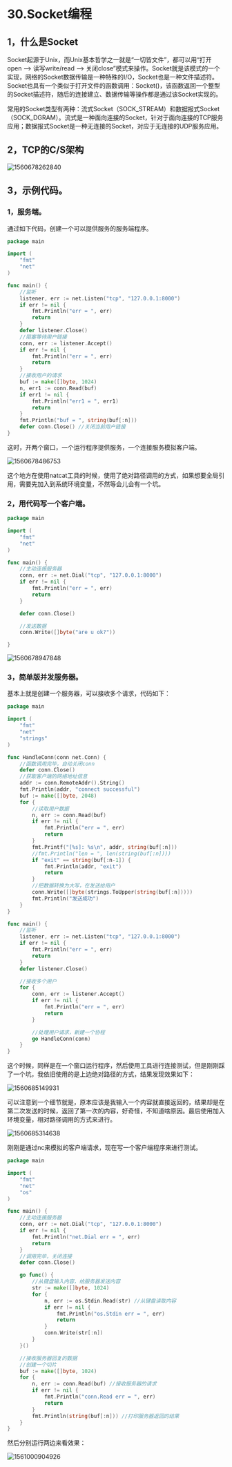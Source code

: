 # 30.Socket编程

## 1，什么是Socket

Socket起源于Unix，而Unix基本哲学之一就是“一切皆文件”，都可以用“打开open –> 读写write/read –> 关闭close”模式来操作。Socket就是该模式的一个实现，网络的Socket数据传输是一种特殊的I/O，Socket也是一种文件描述符。Socket也具有一个类似于打开文件的函数调用：Socket()，该函数返回一个整型的Socket描述符，随后的连接建立、数据传输等操作都是通过该Socket实现的。

常用的Socket类型有两种：流式Socket（SOCK_STREAM）和数据报式Socket（SOCK_DGRAM）。流式是一种面向连接的Socket，针对于面向连接的TCP服务应用；数据报式Socket是一种无连接的Socket，对应于无连接的UDP服务应用。

## 2，TCP的C/S架构



![1560678262840](http://t.eryajf.net/imgs/2021/09/f7f1ac997ed8b962.jpg)



## 3，示例代码。



### 1，服务端。



通过如下代码，创建一个可以提供服务的服务端程序。



```go
package main

import (
	"fmt"
	"net"
)

func main() {
	//监听
	listener, err := net.Listen("tcp", "127.0.0.1:8000")
	if err != nil {
		fmt.Println("err = ", err)
		return
	}
	defer listener.Close()
	//阻塞等待用户链接
	conn, err := listener.Accept()
	if err != nil {
		fmt.Println("err = ", err)
		return
	}
	//接收用户的请求
	buf := make([]byte, 1024)
	n, err1 := conn.Read(buf)
	if err1 != nil {
		fmt.Println("err1 = ", err1)
		return
	}
	fmt.Println("buf = ", string(buf[:n]))
	defer conn.Close() //关闭当前用户链接
}
```

这时，开两个窗口，一个运行程序提供服务，一个连接服务模拟客户端。



![1560678486753](http://t.eryajf.net/imgs/2021/09/3dbee9c30c2a0019.jpg)

这个地方在使用natcat工具的时候，使用了绝对路径调用的方式，如果想要全局引用，需要先加入到系统环境变量，不然等会儿会有一个坑。

### 2，用代码写一个客户端。



```go
package main

import (
	"fmt"
	"net"
)

func main() {
	//主动连接服务器
	conn, err := net.Dial("tcp", "127.0.0.1:8000")
	if err != nil {
		fmt.Println("err = ", err)
		return
	}

	defer conn.Close()

	//发送数据
	conn.Write([]byte("are u ok?"))

}
```



![1560678947848](http://t.eryajf.net/imgs/2021/09/8712e512cd591e60.jpg)



### 3，简单版并发服务器。

基本上就是创建一个服务器，可以接收多个请求，代码如下：



```go
package main

import (
	"fmt"
	"net"
	"strings"
)

func HandleConn(conn net.Conn) {
	//函数调用完毕，自动关闭conn
	defer conn.Close()
	//获取客户端的网络地址信息
	addr := conn.RemoteAddr().String()
	fmt.Println(addr, "connect successful")
	buf := make([]byte, 2048)
	for {
		//读取用户数据
		n, err := conn.Read(buf)
		if err != nil {
			fmt.Println("err = ", err)
			return
		}
		fmt.Printf("[%s]: %s\n", addr, string(buf[:n]))
		//fmt.Println("len = ", len(string(buf[:n])))
		if "exit" == string(buf[:n-1]) {
			fmt.Println(addr, "exit")
			return
		}
		//把数据转换为大写，在发送给用户
		conn.Write([]byte(strings.ToUpper(string(buf[:n]))))
		fmt.Println("发送成功")
	}
}

func main() {
	//监听
	listener, err := net.Listen("tcp", "127.0.0.1:8000")
	if err != nil {
		fmt.Println("err = ", err)
		return
	}
	defer listener.Close()

	//接收多个用户
	for {
		conn, err := listener.Accept()
		if err != nil {
			fmt.Println("err = ", err)
			return
		}

		//处理用户请求，新建一个协程
		go HandleConn(conn)
	}
}
```



这个时候，同样是在一个窗口运行程序，然后使用工具进行连接测试，但是刚刚踩了一个坑，我依旧使用的是上边绝对路径的方式，结果发现效果如下：

![1560685149931](http://t.eryajf.net/imgs/2021/09/30af9b4f64c42902.jpg)



可以注意到一个细节就是，原本应该是我输入一个内容就直接返回的，结果却是在第二次发送的时候，返回了第一次的内容，好奇怪，不知道啥原因。最后使用加入环境变量，相对路径调用的方式来进行。



![1560685314638](http://t.eryajf.net/imgs/2021/09/30cbc2fa68f3a260.jpg)



刚刚是通过nc来模拟的客户端请求，现在写一个客户端程序来进行测试。

```go
package main

import (
	"fmt"
	"net"
	"os"
)

func main() {
	//主动连接服务器
	conn, err := net.Dial("tcp", "127.0.0.1:8000")
	if err != nil {
		fmt.Println("net.Dial err = ", err)
		return
	}
	//调用完毕，关闭连接
	defer conn.Close()

	go func() {
		//从键盘输入内容，给服务器发送内容
		str := make([]byte, 1024)
		for {
			n, err := os.Stdin.Read(str) //从键盘读取内容
			if err != nil {
				fmt.Println("os.Stdin err = ", err)
				return
			}
			conn.Write(str[:n])
		}
	}()

	//接收服务器回复的数据
	//创建一个切片
	buf := make([]byte, 1024)
	for {
		n, err := conn.Read(buf) //接收服务器的请求
		if err != nil {
			fmt.Println("conn.Read err = ", err)
			return
		}
		fmt.Println(string(buf[:n])) //打印服务器返回的结果
	}
}

```

然后分别运行两边来看效果：

![1561000904926](http://t.eryajf.net/imgs/2021/09/ffc05eb6e4698130.jpg)